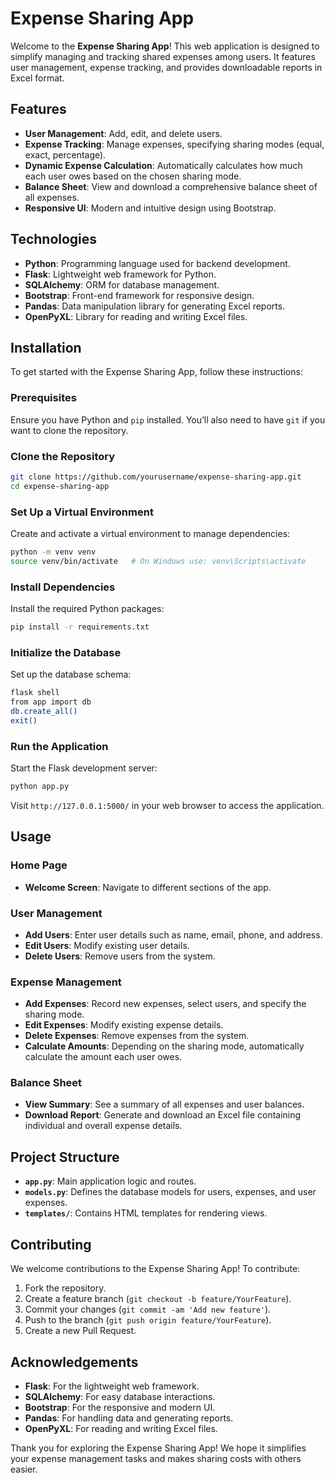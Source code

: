 # Expense Sharing App

Welcome to the **Expense Sharing App**! This web application is designed to simplify managing and tracking shared expenses among users. It features user management, expense tracking, and provides downloadable reports in Excel format.

## Features

- **User Management**: Add, edit, and delete users.
- **Expense Tracking**: Manage expenses, specifying sharing modes (equal, exact, percentage).
- **Dynamic Expense Calculation**: Automatically calculates how much each user owes based on the chosen sharing mode.
- **Balance Sheet**: View and download a comprehensive balance sheet of all expenses.
- **Responsive UI**: Modern and intuitive design using Bootstrap.

## Technologies

- **Python**: Programming language used for backend development.
- **Flask**: Lightweight web framework for Python.
- **SQLAlchemy**: ORM for database management.
- **Bootstrap**: Front-end framework for responsive design.
- **Pandas**: Data manipulation library for generating Excel reports.
- **OpenPyXL**: Library for reading and writing Excel files.

## Installation

To get started with the Expense Sharing App, follow these instructions:

### Prerequisites

Ensure you have Python and `pip` installed. You’ll also need to have `git` if you want to clone the repository.

### Clone the Repository

```sh
git clone https://github.com/yourusername/expense-sharing-app.git
cd expense-sharing-app
```

### Set Up a Virtual Environment

Create and activate a virtual environment to manage dependencies:

```sh
python -m venv venv
source venv/bin/activate   # On Windows use: venv\Scripts\activate
```

### Install Dependencies

Install the required Python packages:

```sh
pip install -r requirements.txt
```

### Initialize the Database

Set up the database schema:

```sh
flask shell
from app import db
db.create_all()
exit()
```

### Run the Application

Start the Flask development server:

```sh
python app.py
```

Visit `http://127.0.0.1:5000/` in your web browser to access the application.

## Usage

### Home Page

- **Welcome Screen**: Navigate to different sections of the app.

### User Management

- **Add Users**: Enter user details such as name, email, phone, and address.
- **Edit Users**: Modify existing user details.
- **Delete Users**: Remove users from the system.

### Expense Management

- **Add Expenses**: Record new expenses, select users, and specify the sharing mode.
- **Edit Expenses**: Modify existing expense details.
- **Delete Expenses**: Remove expenses from the system.
- **Calculate Amounts**: Depending on the sharing mode, automatically calculate the amount each user owes.

### Balance Sheet

- **View Summary**: See a summary of all expenses and user balances.
- **Download Report**: Generate and download an Excel file containing individual and overall expense details.

## Project Structure

- **`app.py`**: Main application logic and routes.
- **`models.py`**: Defines the database models for users, expenses, and user expenses.
- **`templates/`**: Contains HTML templates for rendering views.

## Contributing

We welcome contributions to the Expense Sharing App! To contribute:

1. Fork the repository.
2. Create a feature branch (`git checkout -b feature/YourFeature`).
3. Commit your changes (`git commit -am 'Add new feature'`).
4. Push to the branch (`git push origin feature/YourFeature`).
5. Create a new Pull Request.

## Acknowledgements

- **Flask**: For the lightweight web framework.
- **SQLAlchemy**: For easy database interactions.
- **Bootstrap**: For the responsive and modern UI.
- **Pandas**: For handling data and generating reports.
- **OpenPyXL**: For reading and writing Excel files.

Thank you for exploring the Expense Sharing App! We hope it simplifies your expense management tasks and makes sharing costs with others easier.
